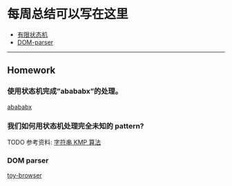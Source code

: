 # 每周总结可以写在这里

- [有限状态机](./finite-state-machine.md)
- [DOM-parser](./dom-parser.md)

---

## Homework

### 使用状态机完成”abababx”的处理。

[abababx](./abababx.js)

### 我们如何用状态机处理完全未知的 pattern?

TODO
参考资料: [字符串 KMP 算法](https://en.wikipedia.org/wiki/Knuth%E2%80%93Morris%E2%80%93Pratt_algorithm)

### DOM parser

[toy-browser](https://github.com/JackFGreen/toy-browser)
